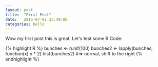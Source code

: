 ```yaml
---
layout: post
title:  "First Post"
date:   2015-07-01 23:49:00
categories: hello
---
```

Wow my first post this is great. Let's test some R Code:

{% highlight R %}
bunches <- runif(100)
bunches2 <- lapply(bunches, function(x) x * 2)
hist(bunches2)
#=> normal, shift to the right
{% endhighlight %}

